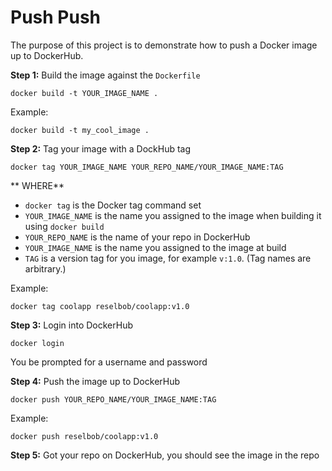 # Push Push

The purpose of this project is to demonstrate how to push a Docker image up to DockerHub.

**Step 1:** Build the image against the `Dockerfile`

`docker build -t YOUR_IMAGE_NAME .`

Example:

`docker build -t my_cool_image .`

**Step 2:** Tag your image with a DockHub tag

`docker tag YOUR_IMAGE_NAME YOUR_REPO_NAME/YOUR_IMAGE_NAME:TAG`

** WHERE**

* `docker tag` is the Docker tag command set
* `YOUR_IMAGE_NAME` is the name you assigned to the image when building it using `docker build`
* `YOUR_REPO_NAME` is the name of your repo in DockerHub
* `YOUR_IMAGE_NAME` is the name you assigned to the image at build
* `TAG` is a version tag for you image, for example `v:1.0`. (Tag names are arbitrary.)

Example:

`docker tag coolapp reselbob/coolapp:v1.0`

**Step 3:** Login into DockerHub

`docker login`

You be prompted for a username and password

**Step 4:** Push the image up to DockerHub

`docker push YOUR_REPO_NAME/YOUR_IMAGE_NAME:TAG`

Example:

`docker push reselbob/coolapp:v1.0`

**Step 5:** Got your repo on DockerHub, you should see the image in the repo